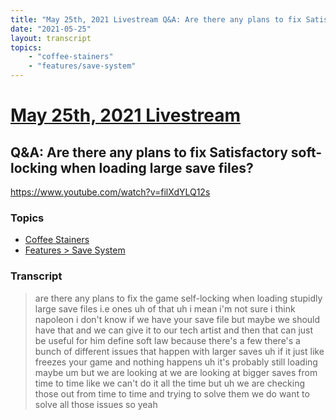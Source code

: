 ```yaml
---
title: "May 25th, 2021 Livestream Q&A: Are there any plans to fix Satisfactory soft-locking when loading large save files?"
date: "2021-05-25"
layout: transcript
topics:
    - "coffee-stainers"
    - "features/save-system"
---
```

# [May 25th, 2021 Livestream](../2021-05-25.md)
## Q&A: Are there any plans to fix Satisfactory soft-locking when loading large save files?
https://www.youtube.com/watch?v=filXdYLQ12s

### Topics
* [Coffee Stainers](../topics/coffee-stainers.md)
* [Features > Save System](../topics/features/save-system.md)

### Transcript

> are there any plans to fix the game self-locking when loading stupidly large save files i.e ones uh of that uh i mean i'm not sure i think napoleon i don't know if we have your save file but maybe we should have that and we can give it to our tech artist and then that can just be useful for him define soft law because there's a few there's a bunch of different issues that happen with larger saves uh if it just like freezes your game and nothing happens uh it's probably still loading maybe um but we are looking at we are looking at bigger saves from time to time like we can't do it all the time but uh we are checking those out from time to time and trying to solve them we do want to solve all those issues so yeah
